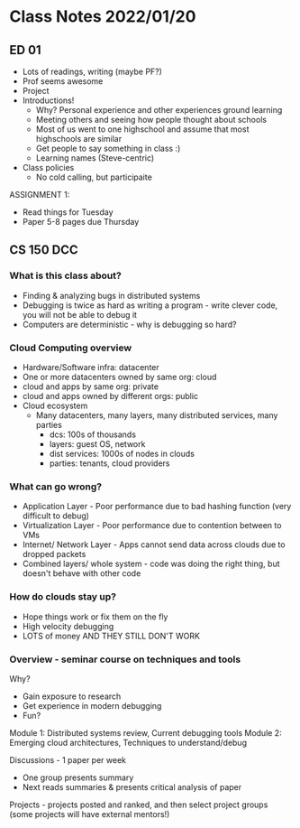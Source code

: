 # Class Notes 2022/01/20

## ED 01
* Lots of readings, writing (maybe PF?)
* Prof seems awesome
* Project
* Introductions!
  * Why? Personal experience and other experiences ground learning
  * Meeting others and seeing how people thought about schools
  * Most of us went to one highschool and assume that most highschools are similar
  * Get people to say something in class :)
  * Learning names (Steve-centric)
* Class policies
  * No cold calling, but participaite

ASSIGNMENT 1:
* Read things for Tuesday
* Paper 5-8 pages due Thursday

## CS 150 DCC
### What is this class about?

* Finding & analyzing bugs in distributed systems
* Debugging is twice as hard as writing a program - write clever code, you will not be able to debug it
* Computers are deterministic - why is debugging so hard?

### Cloud Computing overview
* Hardware/Software infra: datacenter
* One or more datacenters owned by same org: cloud
* cloud and apps by same org: private
* cloud and apps owned by different orgs: public
* Cloud ecosystem
  * Many datacenters, many layers, many distributed services, many parties
    * dcs: 100s of thousands
    * layers: guest OS, network
    * dist services: 1000s of nodes in clouds
    * parties: tenants, cloud providers

### What can go wrong?

* Application Layer - Poor performance due to bad hashing function (very difficult to debug)
* Virtualization Layer - Poor performance due to contention between to VMs
* Internet/ Network Layer - Apps cannot send data across clouds due to dropped packets
* Combined layers/ whole system - code was doing the right thing, but doesn't behave with other code

### How do clouds stay up?

* Hope things work or fix them on the fly
* High velocity debugging
* LOTS of money
AND THEY STILL DON'T WORK

### Overview - seminar course on techniques and tools
Why? 
* Gain exposure to research
* Get experience in modern debugging
* Fun?

Module 1: Distributed systems review, Current debugging tools
Module 2: Emerging cloud architectures, Techniques to understand/debug

Discussions - 1 paper per week
* One group presents summary
* Next reads summaries & presents critical analysis of paper

Projects - projects posted and ranked, and then select project groups (some projects will have external mentors!)
